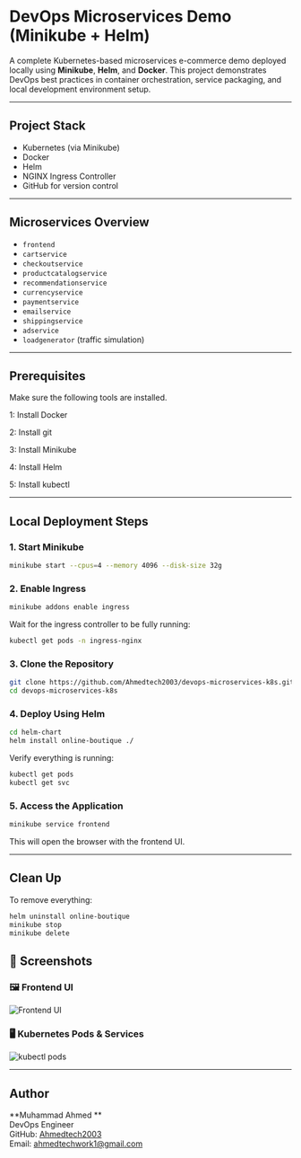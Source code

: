 # DevOps Microservices Demo (Minikube + Helm)

A complete Kubernetes-based microservices e-commerce demo deployed locally using **Minikube**, **Helm**, and **Docker**. This project demonstrates DevOps best practices in container orchestration, service packaging, and local development environment setup.

---

## Project Stack

- Kubernetes (via Minikube)
- Docker
- Helm
- NGINX Ingress Controller
- GitHub for version control

---

## Microservices Overview

- `frontend`
- `cartservice`
- `checkoutservice`
- `productcatalogservice`
- `recommendationservice`
- `currencyservice`
- `paymentservice`
- `emailservice`
- `shippingservice`
- `adservice`
- `loadgenerator` (traffic simulation)

---

## Prerequisites

Make sure the following tools are installed.

1: Install Docker

2: Install git

3: Install Minikube

4: Install Helm

5: Install kubectl

---

## Local Deployment Steps

### 1. Start Minikube

```bash
minikube start --cpus=4 --memory 4096 --disk-size 32g
```

### 2. Enable Ingress

```bash
minikube addons enable ingress
```

Wait for the ingress controller to be fully running:

```bash
kubectl get pods -n ingress-nginx
```

### 3. Clone the Repository

```bash
git clone https://github.com/Ahmedtech2003/devops-microservices-k8s.git
cd devops-microservices-k8s
```

### 4. Deploy Using Helm

```bash
cd helm-chart
helm install online-boutique ./
```

Verify everything is running:

```bash
kubectl get pods
kubectl get svc
```

### 5. Access the Application

```bash
minikube service frontend
```

This will open the browser with the frontend UI.

---

## Clean Up

To remove everything:

```bash
helm uninstall online-boutique
minikube stop
minikube delete
```
## 📸 Screenshots

### 🖼️ Frontend UI
![Frontend UI](docs/img/online-boutique-frontend-1.png)

### 🖥️ Kubernetes Pods & Services
![kubectl pods](docs/img/Pods%20and%20Swervices)



---

## Author

**Muhammad Ahmed **  
DevOps Engineer  
GitHub: [Ahmedtech2003](https://github.com/Ahmedtech2003)  
Email: ahmedtechwork1@gmail.com

